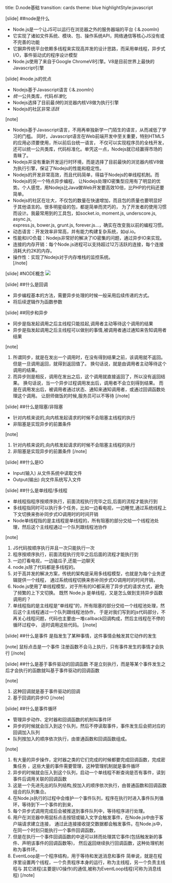 title: D.node基础
transition: cards
theme: blue
highlightStyle:javascript

[slide]
##node是什么
- Node.js是一个让JS可以运行在浏览器之外的<span class="red">服务器端</span>的平台   {:&.zoomIn}
- 它实现了诸如文件系统、模块、包、<span class="red">操作系统API</span>，网络通信等核心JS没有或不完善的功能   
- 它摒弃传统平台依赖多线程来实现高并发的设计思路，而采用<span class="red">单线程</span>，<span class="red">异步式I/O</span>，<span class="red">事件驱动</span>式的程序设计模型  
- Node.js使用了来自于Google ChromeV8引擎。V8是目前世界上<span class="red">最快</span>的Javascript引擎


[slide]
#node.js的优点
* Nodejs基于Javascript语言 {:&.zoomIn}
* *统一*公共类库，代码*标准*化
* Nodejs选择了目前最*快*的浏览器内核V8做为执行引擎
* Nodejs的社区非常*活跃*

[note]
- Nodejs基于Javascript语言，不用再单独新学一门陌生的语言，从而减低了学习的门槛。
同时，Javascript语言在Web前端开发中至关重要，特别HTML5的应用必须要使用，所以前后台统一语言，
不仅可以实现程序员的全栈开发，还可以统一公共类库，代码标准化。单凭这一点，Nodejs就已经赢得市场的青睐了。
- Nodejs并没有重新开发运行时环境，而是选择了目前最快的浏览器内核V8做为执行引擎，保证了Nodejs的性能和稳定性。
- Nodejs的开发非常高效，而且代码简单，得益于Nodejs的单线程机制。而Nodejs的另一个特点异步编程，
让Nodejs处理IO密集型应用有了明显的优势。个人感觉，用Nodejs比Java做Web开发要高效10倍，比PHP的代码还要简单。
- Nodejs的社区在壮大，不仅包的数量在快速增加，而且包的质量也要明显好于其他语言的。很多明星级的包，都是简单而灵巧的，
为了开发者的使用习惯而设计。我最常用到的工具包，如socket.io, moment.js, underscore.js, async.js,  
 express.js, bower.js, grunt.js, forever.js…，确实在改变我以前的编程习惯。  
- 动态语言：开发效率非常高，并有能力构建复杂系统，如ql.io。  
- 性能和I/O负载：Nodejs非常好的解决了IO密集的问题，通过异步IO来实现。  
- 连接的内存开销：每个Node.js进程可以支持超过12万活跃的连接，每个连接消耗大约2K的内存。  
- 操作性：实现了Nodejs对于内存堆栈的监控系统。  
[/note]

[slide]
#NODE概念
<img src="http://7xjf2l.com2.z0.glb.qiniucdn.com/nodeeat.jpg" class="img-responsive">

[slide]
##什么是回调
* 异步编程基本的方法，需要异步处理的时候一般采用<span class="text-warning">后续传递</span>的方式。
* 将后续逻辑作为函数<span class="text-warning">参数</span>

[slide]
##同步和异步
* 同步是指发起调用之后主线程只能挂起,调用者<span class="text-warning">主动</span>等待这个调用的结果
* 异步是指发起调用之后主线程可以做别的事情,被调用者通过<span class="text-warning">通知</span>来告知调用者结果

[note]
1. 所谓同步，就是在发出一个调用时，在没有得到结果之前，该调用就不返回。但是一旦调用返回，就得到返回值了。
换句话说，就是由调用者主动等待这个调用的结果。
2. 而异步则是相反，调用在发出之后，这个调用就直接返回了，所以没有返回结果。
换句话说，当一个异步过程调用发出后，调用者不会立刻得到结果。
而是在调用发出后，被调用者通过状态、通知来通知调用者，或通过回调函数处理这个调用。
让厨师做饭的时候,服务员可以不等待
[/note]

[slide]
##什么是阻塞/非阻塞
* 针对<span class="red">内核</span>来说的,向内核发起请求的时候不会阻塞主线程的执行
* 非阻塞是实现异步的<span class="red">前置</span>条件

[note]
1. 针对内核来说的,向内核发起请求的时候不会阻塞主线程的执行
2. 非阻塞是实现异步的前置条件
[/note]


[slide]
##什么是IO
* Input(输入) 从文件系统中<span class="red">读取</span>文件
* Output(输出) 向文件系统<span class="red">写入</span>文件

[slide]
##什么是单线程/多线程
* 单线程指程序按<span class="red">顺序</span>执行，前面流程执行完毕之后,后面的流程才能执行到
* 多线程指<span class="red">同时</span>可以执行多个任务，比如一边看电视，一边睡觉,通过系统线程<span class="red">上下文切换</span>来弥补同步式IO调用时的时间开销
* Node单线程指的是<span class="red">主线程</span>是单线程的，所有阻塞的部分交给一个<span class="red">线程池</span>处理，然后这个主线程通过一个队列跟线程池协作

[note]
1. JS代码按顺序执行并且一次只能执行一次
2. 程序按顺序执行，前面流程执行完毕之后后面的流程才能执行到
3. 一边打看电视，一边磕瓜子,还能一边聊天
1. node.js除了代码都是多线程的。
2. 对于高并发的解决方案，传统的架构是采用多线程模型，也就是为每个业务逻辑提供一个线程，
通过系统线程切换来弥补同步式IO调用时的时间开销，
3. Node.js使用了单线程模型，对于所有的IO都采用了异步式的请求方式，避免了频繁的上下文切换。
既然 Node.js 是单线程，又是怎么做到支持异步函数调用的？
4. 单线程指的是主线程是“单线程”的，所有阻塞的部分交给一个线程池处理，然后这个主线程通过一个队列跟线程池协作，
于是对我们写到的js代码部分，不再关心线程问题，代码也主要由一堆callback回调构成，然后主线程在不停的循环过程中，
适时调用这些代码。
[/note]


[slide]
##什么是事件
是指发生了某种事情，这件事情会<span class="red">触发</span>其它动作的发生

[note]
鼠标点击是一个事件
注册函数不会马上执行，只有事件发生的事情才会执行
[/note]


[slide]
##什么是基于事件驱动的回调函数
不是立刻执行，而是等某个<span class="red">事件发生</span>之后才会执行的函数就叫基于事件驱动的回调函数

[note]
1. 这种回调就是基于事件驱动的回调
2. 基于回调的异步IO
[/note]


[slide]
##什么是事件循环
* 管理异步动作、定时器和回调函数的机制叫<span class="red">事件环</span>
* 异步的时候就会压入到这个队列，然后不停读取事件，事件发生后会把对应的回调<span class="red">加入队列</span>
* 队列按加入的<span class="red">顺序</span>依次执行，由普通函数和回调函数组成。

[note]
1. 有大量的异步操作，定时器之类的它们完成的时候都要完成回调函数，完成密集任务
，这些大量的事件需要管理，这种管理机制就是事件循环
2. 异步的时候就会压入到这个队列，启动一个单线程不断查询是否有事件，读到事件后调用关联的回调函数
3. 这是一个先进先出的队列结构,按加入的顺序依次执行，由普通函数和回调函数组合的队列集合。
1. 在Node.js执行的过程中会维护一个事件队列，程序在执行时进入事件队列循环，等待到下一个事件的到来，
2. 每个异步式调用完成后会被推送到事件队列中，等待程序进行处理。
3. 用户在浏览器中用鼠标点击按钮或输入文字会触发事件，在Node.js中由于客户端请求建立连接，
通过此连接接收提交数据都会触发事件。在Node.js中，在同一个时刻只能执行一个事件回调函数，
4. 但是在执行一个事件回调函数的中途可以转而处理其它事件(包括触发新的事件、声明该事件的回调函数等)，
然后返回继续执行回调函数，这种处理机制称为事件环。
5. EventLoop是一个程序结构，用于等待和发送消息和事件
简单说，就是在程序里设置两个线程，一个负责程序本身的运行，称为主线程，另一个负责主线程与
其它进程(主要是I/O操作)的通信,被称为EventLoop线程(可称为消息线程)
[/note]

